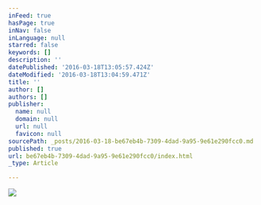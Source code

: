 ```yaml
---
inFeed: true
hasPage: true
inNav: false
inLanguage: null
starred: false
keywords: []
description: ''
datePublished: '2016-03-18T13:05:57.424Z'
dateModified: '2016-03-18T13:04:59.471Z'
title: ''
author: []
authors: []
publisher:
  name: null
  domain: null
  url: null
  favicon: null
sourcePath: _posts/2016-03-18-be67eb4b-7309-4dad-9a95-9e61e290fcc0.md
published: true
url: be67eb4b-7309-4dad-9a95-9e61e290fcc0/index.html
_type: Article

---
```

![](https://the-grid-user-content.s3-us-west-2.amazonaws.com/e136f061-b4d2-4a24-9de5-f485311cf132.jpg)